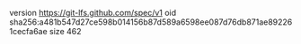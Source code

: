 version https://git-lfs.github.com/spec/v1
oid sha256:a481b547d27ce598b014156b87d589a6598ee087d76db871ae892261cecfa6ae
size 462

